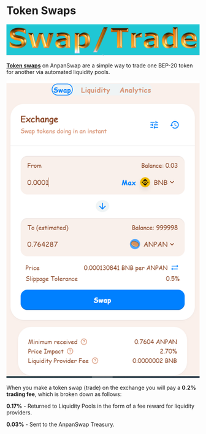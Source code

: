 # Token Swaps

![](img-trade-2021-10-10-16-24-22.png)

[**Token swaps**](https://exchange.anpanswap.finance/#/swap) on AnpanSwap are a simple way to trade one BEP-20 token for another via automated liquidity pools.

![](img-trade1-2021-09-10-20-33-10.png)

When you make a token swap \(trade\) on the exchange you will pay a **0.2% trading fee**, which is broken down as follows:

**0.17%** - Returned to Liquidity Pools in the form of a fee reward for liquidity providers.

**0.03%** - Sent to the AnpanSwap Treasury.